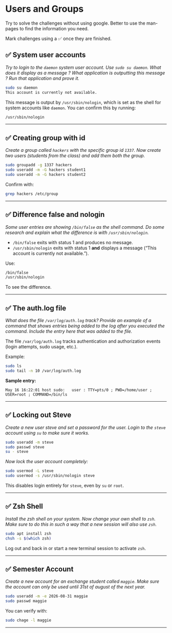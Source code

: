 # Users and Groups

Try to solve the challenges without using google. Better to use the man-pages to find the information you need.

Mark challenges using a ✅ once they are finished.

## ✅ System user accounts

*Try to login to the `daemon` system user account. Use `sudo su daemon`. What does it display as a message ? What application is outputting this message ? Run that application and prove it.*

```bash
sudo su daemon
This account is currently not available.
```

This message is output by `/usr/sbin/nologin`, which is set as the shell for system accounts like `daemon`.
You can confirm this by running:

```bash
/usr/sbin/nologin
```

---

## ✅ Creating group with id

*Create a group called `hackers` with the specific group id `1337`. Now create two users (students from the class) and add them both the group.*

```bash
sudo groupadd -g 1337 hackers
sudo useradd -m -G hackers student1
sudo useradd -m -G hackers student2
```

Confirm with:

```bash
grep hackers /etc/group
```

---

## ✅ Difference false and nologin

*Some user entries are showing `/bin/false` as the shell command. Do some research and explain what the difference is with `/usr/sbin/nologin`.*

* `/bin/false` exits with status 1 and produces no message.
* `/usr/sbin/nologin` exits with status 1 **and** displays a message (“This account is currently not available.”).

Use:

```bash
/bin/false
/usr/sbin/nologin
```

To see the difference.

---

## ✅ The auth.log file

*What does the file `/var/log/auth.log` track? Provide an example of a command that shows entries being added to the log after you executed the command. Include the entry here that was added to the file.*

The file `/var/log/auth.log` tracks authentication and authorization events (login attempts, sudo usage, etc.).

Example:

```bash
sudo ls
sudo tail -n 10 /var/log/auth.log
```

**Sample entry:**

```
May 16 16:22:01 host sudo:   user : TTY=pts/0 ; PWD=/home/user ; USER=root ; COMMAND=/bin/ls
```

---

## ✅ Locking out Steve

*Create a new user steve and set a password for the user. Login to the `steve` account using `su` to make sure it works.*

```bash
sudo useradd -m steve
sudo passwd steve
su - steve
```

*Now lock the user account completely:*

```bash
sudo usermod -L steve
sudo usermod -s /usr/sbin/nologin steve
```

This disables login entirely for `steve`, even by `su` or `root`.

---

## ✅ Zsh Shell

*Install the zsh shell on your system. Now change your own shell to `zsh`. Make sure to do this in such a way that a new session will also use `zsh`.*

```bash
sudo apt install zsh
chsh -s $(which zsh)
```

Log out and back in or start a new terminal session to activate `zsh`.

---

## ✅ Semester Account

*Create a new account for an exchange student called `maggie`. Make sure the account can only be used until 31st of august of the next year.*

```bash
sudo useradd -m -e 2026-08-31 maggie
sudo passwd maggie
```

You can verify with:

```bash
sudo chage -l maggie
```

---
